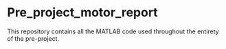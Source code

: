 # Pre_project_motor_report

This repository contains all the MATLAB code used throughout the entirety of the pre-project.
